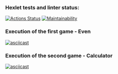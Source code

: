 ### Hexlet tests and linter status:
[![Actions Status](https://github.com/lemantik/java-project-lvl1/workflows/hexlet-check/badge.svg)](https://github.com/lemantik/java-project-lvl1/actions)
[![Maintainability](https://api.codeclimate.com/v1/badges/2a2339a91b9943b97320/maintainability)](https://codeclimate.com/github/lemantik/java-project-lvl1/maintainability)
 ### Execution of the first game - Even 
[![asciicast](https://asciinema.org/a/ozf6M2nzO6GdeosQWEuovxNsN.svg)](https://asciinema.org/a/ozf6M2nzO6GdeosQWEuovxNsN)
### Execution of the second game - Calculator
[![asciicast](https://asciinema.org/a/fmevOu3vNuFZr0QAObx9YrOBn.svg)](https://asciinema.org/a/fmevOu3vNuFZr0QAObx9YrOBn)